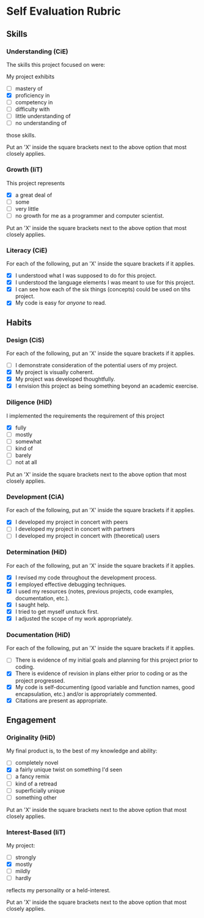 Self Evaluation Rubric
======================

## Skills

### Understanding (CiE) 

The skills this project focused on were: 

My project exhibits

- [ ] mastery of
- [x] proficiency in
- [ ] competency in
- [ ] difficulty with
- [ ] little understanding of
- [ ] no understanding of

those skills. 

Put an 'X' inside the square brackets next to the above option that most closely applies.

### Growth (IiT)

This project represents

- [x] a great deal of
- [ ] some
- [ ] very little
- [ ] no growth for me as a programmer and computer scientist. 

Put an 'X' inside the square brackets next to the above option that most closely applies.

### Literacy (CiE)

For each of the following, put an 'X' inside the square brackets if it applies.

- [x] I understood what I was supposed to do for this project.
- [x] I understood the language elements I was meant to use for this project. 
- [x] I can see how each of the six things (concepts) could be used on tihs project.  
- [x] My code is easy for *anyone* to read. 

## Habits

### Design (CiS)

For each of the following, put an 'X' inside the square brackets if it applies.

- [ ] I demonstrate consideration of the potential users of my project. 
- [x] My project is visually coherent.
- [x] My project was developed thoughtfully.
- [x] I envision this project as being something beyond an academic exercise. 

### Diligence (HiD)

I implemented the requirements the requirement of this project 
- [x] fully
- [ ] mostly
- [ ] somewhat
- [ ] kind of
- [ ] barely
- [ ] not at all

Put an 'X' inside the square brackets next to the above option that most closely applies.

### Development (CiA)

For each of the following, put an 'X' inside the square brackets if it applies. 
- [x] I developed my project in concert with peers
- [ ] I developed my project in concert with partners
- [ ] I developed my project in concert with (theoretical) users

### Determination (HiD)

For each of the following, put an 'X' inside the square brackets if it applies.
- [x] I revised my code throughout the development process. 
- [x] I employed effective debugging techniques. 
- [x] I used my resources (notes, previous projects, code examples, documentation, etc.). 
- [x] I saught help. 
- [x] I tried to get myself unstuck first.
- [x] I adjusted the scope of my work appropriately.  

### Documentation (HiD)

For each of the following, put an 'X' inside the square brackets if it applies.
- [ ] There is evidence of my initial goals and planning for this project prior to coding. 
- [x] There is evidence of revision in plans either prior to coding or as the project progressed.
- [x] My code is self-documenting (good variable and function names, good encapsulation, etc.) and/or is appropriately commented.
- [x] Citations are present as appropriate. 

## Engagement

### Originality (HiD)

My final product is, to the best of my knowledge and ability:
- [ ] completely novel
- [x] a fairly unique twist on something I'd seen
- [ ] a fancy remix
- [ ] kind of a retread
- [ ] superficially unique
- [ ] something other 

Put an 'X' inside the square brackets next to the above option that most closely applies.

### Interest-Based (IiT)

My project: 
- [ ] strongly
- [x] mostly
- [ ] mildly
- [ ] hardly

reflects my personality or a held-interest. 

Put an 'X' inside the square brackets next to the above option that most closely applies.